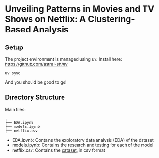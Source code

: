 # Unveiling Patterns in Movies and TV Shows on Netflix: A Clustering-Based Analysis

## Setup
The project environment is managed using uv.
Install here: https://github.com/astral-sh/uv
```sh
uv sync
```
And you should be good to go!

## Directory Structure
Main files:
```
.
├── EDA.ipynb
├── models.ipynb
├── netflix.csv
```
- EDA.ipynb: Contains the exploratory data analysis (EDA) of the dataset
- models.ipynb: Contains the research and testing for each of the model
- netflix.csv: Contains the [dataset](https://www.kaggle.com/datasets/shivamb/netflix-shows/data), in csv format
